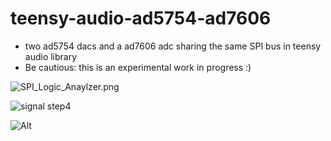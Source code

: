# teensy-audio-ad5754-ad7606
* two ad5754 dacs and a ad7606 adc sharing the same SPI bus in teensy audio library
* Be cautious: this is an experimental work in progress :)

![SPI_Logic_Anaylzer.png](SPI_Logic_Anaylzer.png)

![signal step4](https://svg.wavedrom.com/github/wavedrom/wavedrom/master/test/signal-step4.json5)

![Alt](https://svg.wavedrom.com/github/newdigate/teensy-audio-ad5754-ad7606/main/wavedrom.json5)
